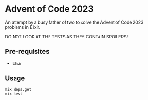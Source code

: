 # Advent of Code 2023

An attempt by a busy father of two to solve the Advent of Code 2023 problems in Elixir.

DO NOT LOOK AT THE TESTS AS THEY CONTAIN SPOILERS!

## Pre-requisites

- Elixir

## Usage

```shell
mix deps.get
mix test
```
